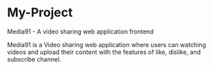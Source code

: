 # My-Project
 Media91 - A video sharing web application frontend

Media91 is a Video sharing web application where users can watching videos and upload their content with the features of like, dislike, and subscribe channel.